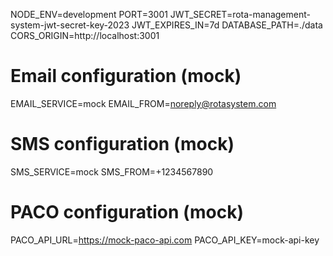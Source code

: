 NODE_ENV=development
PORT=3001
JWT_SECRET=rota-management-system-jwt-secret-key-2023
JWT_EXPIRES_IN=7d
DATABASE_PATH=./data
CORS_ORIGIN=http://localhost:3001

# Email configuration (mock)
EMAIL_SERVICE=mock
EMAIL_FROM=noreply@rotasystem.com

# SMS configuration (mock)
SMS_SERVICE=mock
SMS_FROM=+1234567890

# PACO configuration (mock)
PACO_API_URL=https://mock-paco-api.com
PACO_API_KEY=mock-api-key